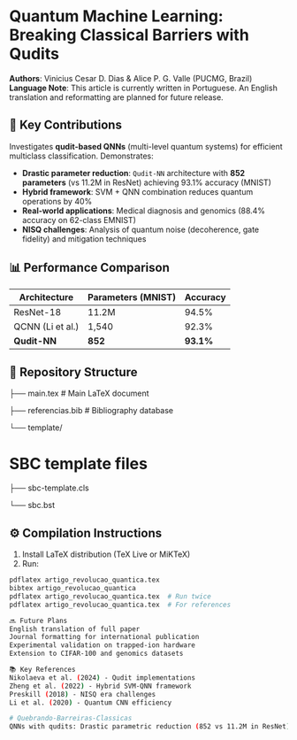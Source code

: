 # Quantum Machine Learning: Breaking Classical Barriers with Qudits

**Authors**: Vinicius Cesar D. Dias & Alice P. G. Valle (PUCMG, Brazil)  
**Language Note**: This article is currently written in Portuguese. An English translation and reformatting are planned for future release.

## 🔬 Key Contributions
Investigates **qudit-based QNNs** (multi-level quantum systems) for efficient multiclass classification. Demonstrates:
- **Drastic parameter reduction**: `Qudit-NN` architecture with **852 parameters** (vs 11.2M in ResNet) achieving 93.1% accuracy (MNIST)
- **Hybrid framework**: SVM + QNN combination reduces quantum operations by 40%
- **Real-world applications**: Medical diagnosis and genomics (88.4% accuracy on 62-class EMNIST)
- **NISQ challenges**: Analysis of quantum noise (decoherence, gate fidelity) and mitigation techniques

## 📊 Performance Comparison
| Architecture      | Parameters (MNIST) | Accuracy |
|-------------------|--------------------|----------|
| ResNet-18         | 11.2M              | 94.5%    |
| QCNN (Li et al.)  | 1,540              | 92.3%    |
| **Qudit-NN**      | **852**            | **93.1%** |

## 📁 Repository Structure
├── main.tex # Main LaTeX document

├── referencias.bib # Bibliography database

└── template/ 
   # SBC template files
   ├── sbc-template.cls

   └── sbc.bst

## ⚙️ Compilation Instructions
1. Install LaTeX distribution (TeX Live or MiKTeX)
2. Run:
```bash
pdflatex artigo_revolucao_quantica.tex
bibtex artigo_revolucao_quantica
pdflatex artigo_revolucao_quantica.tex  # Run twice
pdflatex artigo_revolucao_quantica.tex  # For references

🔜 Future Plans
English translation of full paper
Journal formatting for international publication
Experimental validation on trapped-ion hardware
Extension to CIFAR-100 and genomics datasets

📚 Key References
Nikolaeva et al. (2024) - Qudit implementations
Zheng et al. (2022) - Hybrid SVM-QNN framework
Preskill (2018) - NISQ era challenges
Li et al. (2020) - Quantum CNN efficiency

# Quebrando-Barreiras-Classicas
QNNs with qudits: Drastic parametric reduction (852 vs 11.2M in ResNet) for multiclass classification. Audit-NN achieves 93.1% on MNIST. Hybrid SVM-QNN framework reduces quantum operations by 40%. Discusses NISQ challenges (decoherence, fidelity) and applications in medical imaging/genomics. Authors: Dias &amp; Valle.
